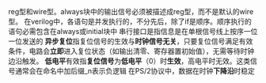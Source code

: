 reg型和wire型。always块中的输出信号必须被描述成reg型，而不是默认的wire型。
在verilog中，各语句是并发执行的，不分先后，除了if是顺序。顺序执行的语句必需包含在always或initial块中
串行接口是指信息是在单根信号线上按序一位一位发送的
**异步复位**指复位信号的生效与**时钟信号无关**，只要复位信号满足有效条件，电路会**立即**进入复位状态（如输出清零、寄存器置初始值），无需等待时钟边沿触发。
**低电平**有效指**复位信号**为**低电平**（0）时**生效**，高电平时无效。这类信号通常会在命名中加后缀_n表示负逻辑
在PS/2协议中，数据在时钟**下降沿**时稳定
